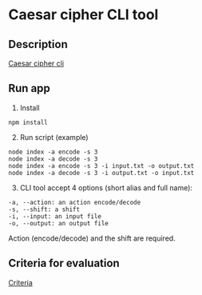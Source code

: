 # Caesar cipher CLI tool
## Description 
[Caesar cipher cli](https://github.com/rolling-scopes-school/nodejs-course-template/blob/master/TASKS.md#task-1-caesar-cipher-cli-tool)
## Run app
1. Install
```
npm install
```

2. Run script (example)
```
node index -a encode -s 3 
node index -a decode -s 3
node index -a encode -s 3 -i input.txt -o output.txt
node index -a decode -s 3 -i output.txt -o input.txt
```

3. CLI tool accept 4 options (short alias and full name):
```
-a, --action: an action encode/decode
-s, --shift: a shift
-i, --input: an input file
-o, --output: an output file
```
Action (encode/decode) and the shift are required.

## Criteria for evaluation
[Criteria](https://github.com/rolling-scopes-school/nodejs-course-template/blob/master/CROSSCHECK.md)
